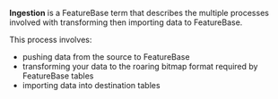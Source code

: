 **Ingestion** is a FeatureBase term that describes the multiple processes involved with transforming then importing data to FeatureBase.

This process involves:

* pushing data from the source to FeatureBase
* transforming your data to the roaring bitmap format required by FeatureBase tables
* importing data into destination tables
